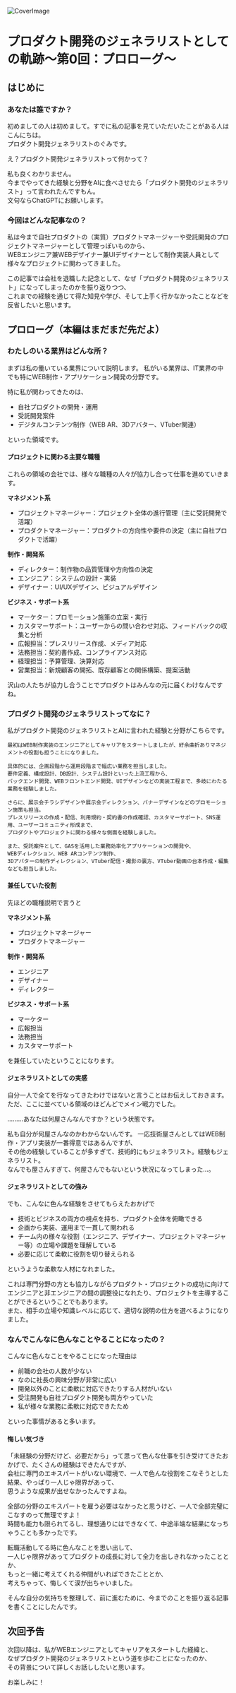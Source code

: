 ![CoverImage](images/20250607_product_development_generalist_part1/cover.webp)

# プロダクト開発のジェネラリストとしての軌跡〜第0回：プロローグ〜

## はじめに

### あなたは誰ですか？

初めましての人は初めまして。すでに私の記事を見ていただいたことがある人はこんにちは。  
プロダクト開発ジェネラリストのぐみです。

え？プロダクト開発ジェネラリストって何かって？

私も良くわかりません。  
今までやってきた経験と分野をAIに食べさせたら「プロダクト開発のジェネラリスト」って言われたんですもん。  
文句ならChatGPTにお願いします。

### 今回はどんな記事なの？

私は今まで自社プロダクトの（実質）プロダクトマネージャーや受託開発のプロジェクトマネージャーとして管理っぽいものから、  
WEBエンジニア兼WEBデザイナー兼UIデザイナーとして制作実装人員として様々なプロジェクトに関わってきました。

この記事では会社を退職した記念として、なぜ「プロダクト開発のジェネラリスト」になってしまったのかを振り返りつつ、  
これまでの経験を通じて得た知見や学び、そして上手く行かなかったことなどを反省したいと思います。

## プロローグ（本編はまだまだ先だよ）

### わたしのいる業界はどんな所？

まずは私の働いている業界について説明します。
私がいる業界は、IT業界の中でも特にWEB制作・アプリケーション開発の分野です。

特に私が関わってきたのは、

- 自社プロダクトの開発・運用
- 受託開発案件
- デジタルコンテンツ制作（WEB AR、3Dアバター、VTuber関連）

といった領域です。

#### プロジェクトに関わる主要な職種

これらの領域の会社では、様々な職種の人々が協力し合って仕事を進めていきます。

**マネジメント系**
- プロジェクトマネージャー：プロジェクト全体の進行管理（主に受託開発で活躍）
- プロダクトマネージャー：プロダクトの方向性や要件の決定（主に自社プロダクトで活躍）

**制作・開発系**
- ディレクター：制作物の品質管理や方向性の決定
- エンジニア：システムの設計・実装
- デザイナー：UI/UXデザイン、ビジュアルデザイン

**ビジネス・サポート系**
- マーケター：プロモーション施策の立案・実行
- カスタマーサポート：ユーザーからの問い合わせ対応、フィードバックの収集と分析
- 広報担当：プレスリリース作成、メディア対応
- 法務担当：契約書作成、コンプライアンス対応
- 経理担当：予算管理、決算対応
- 営業担当：新規顧客の開拓、既存顧客との関係構築、提案活動

沢山の人たちが協力し合うことでプロダクトはみんなの元に届くわけなんですね。

### プロダクト開発のジェネラリストってなに？

私がプロダクト開発のジェネラリストとAIに言われた経験と分野がこちらです。

```
最初はWEB制作実装のエンジニアとしてキャリアをスタートしましたが、紆余曲折ありマネジメントの役割も担うことになりました。

具体的には、企画段階から運用段階まで幅広い業務を担当しました。
要件定義、構成設計、DB設計、システム設計といった上流工程から、
バックエンド開発、WEBフロントエンド開発、UIデザインなどの実装工程まで、多岐にわたる業務を経験しました。

さらに、展示会チラシデザインや展示会ディレクション、バナーデザインなどのプロモーション施策も担当。
プレスリリースの作成・配信、利用規約・契約書の作成確認、カスタマーサポート、SNS運用、ユーザーコミュニティ形成まで、
プロダクトやプロジェクトに関わる様々な側面を経験しました。

また、受託案件として、GASを活用した業務効率化アプリケーションの開発や、
WEBディレクション、WEB ARコンテンツ制作、
3Dアバターの制作ディレクション、VTuber配信・撮影の裏方、VTuber動画の台本作成・編集なども担当しました。
```

#### 兼任していた役割

先ほどの職種説明で言うと

**マネジメント系**
- プロジェクトマネージャー
- プロダクトマネージャー

**制作・開発系**
- エンジニア
- デザイナー
- ディレクター

**ビジネス・サポート系**
- マーケター
- 広報担当
- 法務担当
- カスタマーサポート

を兼任していたということになります。

#### ジェネラリストとしての実感

自分一人で全てを行なってきたわけではないと言うことはお伝えしておきます。  
ただ、ここに並べている領域のほどんどでメイン戦力でした。

………あなたは何屋さんなんですか？という状態です。

私も自分が何屋さんなのかわからないんです。
一応技術屋さんとしてはWEB制作・アプリ実装が一番得意ではあるんですが、  
その他の経験していることが多すぎて、技術的にもジェネラリスト。経験もジェネラリスト。  
なんでも屋さんすぎて、何屋さんでもないという状況になってしまった…。

#### ジェネラリストとしての強み

でも、こんなに色んな経験をさせてもらえたおかげで

- 技術とビジネスの両方の視点を持ち、プロダクト全体を俯瞰できる
- 企画から実装、運用まで一貫して関われる
- チーム内の様々な役割（エンジニア、デザイナー、プロジェクトマネージャー等）の立場や課題を理解している
- 必要に応じて柔軟に役割を切り替えられる

というような柔軟な人材になれました。

これは専門分野の方とも協力しながらプロダクト・プロジェクトの成功に向けて  
エンジニアと非エンジニアの間の調整役になれたり、プロジェクトを主導することができるということでもあります。  
また、相手の立場や知識レベルに応じて、適切な説明の仕方を選べるようになりました。

### なんでこんなに色んなことやることになったの？

こんなに色んなことをやることになった理由は

- 前職の会社の人数が少ない
- なのに社長の興味分野が非常に広い
- 開発以外のことに柔軟に対応できたりする人材がいない
- 受注開発も自社プロダクト開発も両方やっていた
- 私が様々な業務に柔軟に対応できたため

といった事情があると多います。

#### 悔しい気づき

「未経験の分野だけど、必要だから」って思って色んな仕事を引き受けてきたおかげで、たくさんの経験はできたんですが、  
会社に専門のエキスパートがいない環境で、一人で色んな役割をこなそうとした結果、やっぱり一人じゃ限界があって、  
思うような成果が出せなかったんですよね。

全部の分野のエキスパートを雇う必要はなかったと思うけど、一人で全部完璧にこなすのって無理ですよ！  
時間も能力も限られてるし、理想通りにはできなくて、中途半端な結果になっちゃうことも多かったです。

転職活動してる時に色んなことを思い出して、  
一人じゃ限界があってプロダクトの成長に対して全力を出しきれなかったこととか、  
もっと一緒に考えてくれる仲間がいればできたこととか、  
考えちゃって、悔しくて涙が出ちゃいました。

そんな自分の気持ちを整理して、前に進むために、今までのことを振り返る記事を書くことにしたんです。

## 次回予告

次回以降は、私がWEBエンジニアとしてキャリアをスタートした経緯と、  
なぜプロダクト開発のジェネラリストという道を歩むことになったのか、  
その背景について詳しくお話ししたいと思います。

お楽しみに！


